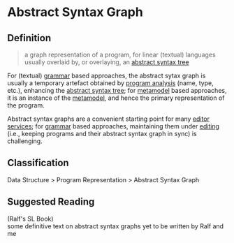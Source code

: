 # Abstract Syntax Graph
## Definition
> a graph representation of a program, for linear (textual) languages usually overlaid by, or overlaying, an [abstract syntax tree](abstract_syntax_tree.md)

For (textual) [grammar](grammar.md) based approaches, the abstract sytax graph is usually a temporary artefact obtained by [program analysis](program_analysis.md) (name, type, etc.), enhancing the [abstract syntax tree](abstract_syntax_tree.md); for [metamodel](metamodel.md) based approaches, it is an instance of the [metamodel](metamodel.md), and hence the primary representation of the program.

Abstract syntax graphs are a convenient starting point for many [editor services](editor_service.md); for [grammar](grammar.md) based approaches, maintaining them under [editing](editing.md) (i.e., keeping programs and their abstract syntax graph in sync) is challenging.
## Classification
Data Structure \> Program Representation \> Abstract Syntax Graph
## Suggested Reading
(Ralf's SL Book)  
some definitive text on abstract syntax graphs yet to be written by Ralf and me
